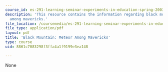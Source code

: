 ```yaml
---
course_id: es-291-learning-seminar-experiments-in-education-spring-2003
description: 'This resource contains the information regarding black mountain: meteor
  among mavericks.'
file_location: /coursemedia/es-291-learning-seminar-experiments-in-education-spring-2003/8861c7083298f3ffa4a1f9199e3ea148_MITES_291S03_blk_mntn.pdf
file_type: application/pdf
layout: pdf
title: 'Black Mountain: Meteor Among Mavericks'
type: course
uid: 8861c7083298f3ffa4a1f9199e3ea148

---
```

None
